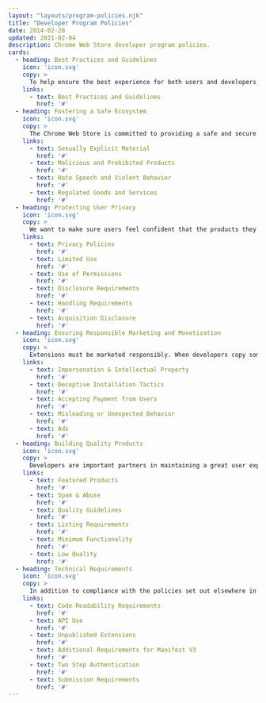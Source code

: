 ```yaml
---
layout: "layouts/program-policies.njk"
title: "Developer Program Policies"
date: 2014-02-28
updated: 2021-02-04
description: Chrome Web Store developer program policies.
cards:
  - heading: Best Practices and Guidelines
    icon: 'icon.svg'
    copy: >
      To help ensure the best experience for both users and developers, please review the below guidelines prior to submitting your extension to the Chrome Web Store. Following all of these guidelines doesn’t mean your extension will be automatically approved, but they will help you to avoid common mistakes that often delay the review process.
    links:
      - text: Best Practices and Guidelines
        href: '#'
  - heading: Fostering a Safe Ecosystem
    icon: 'icon.svg'
    copy: >
      The Chrome Web Store is committed to providing a safe and secure environment for users. Extensions which contain objectionable content or place users at risk are strictly prohibited.
    links:
      - text: Sexually Explicit Material
        href: '#'
      - text: Malicious and Prohibited Products
        href: '#'
      - text: Hate Speech and Violent Behavior
        href: '#'
      - text: Regulated Goods and Services
        href: '#'
  - heading: Protecting User Privacy
    icon: 'icon.svg'
    copy: >
      We want to make sure users feel confident that the products they find in the Chrome Web Store are safe, transparent, and prioritize user privacy. Integrating these considerations within your product's design is critical
    links:
      - text: Privacy Policies
        href: '#'
      - text: Limited Use
        href: '#'
      - text: Use of Permissions
        href: '#'
      - text: Disclosure Requirements
        href: '#'
      - text: Handling Requirements
        href: '#'
      - text: Acquisition Disclosure
        href: '#'
  - heading: Ensuring Responsible Marketing and Monetization
    icon: 'icon.svg'
    copy: >
      Extensions must be marketed responsibly. When developers copy someone else's work or deceive users, it hurts users and the developer community. Don't rely on misleading behavior or unfair use of other people's work.
    links:
      - text: Impersonation & Intellectual Property
        href: '#'
      - text: Deceptive Installation Tactics
        href: '#'
      - text: Accepting Payment from Users
        href: '#'
      - text: Misleading or Unexpected Behavior
        href: '#'
      - text: Ads
        href: '#'
  - heading: Building Quality Products
    icon: 'icon.svg'
    copy: >
      Developers are important partners in maintaining a great user experience in the Chrome Web Store. Your extensions should include features, content, and UI that provide unique value to the Chrome Web Store. At a minimum, extensions should provide users with a basic degree of functionality and a respectful user experience. We may reject extensions unless they provide a unique, high-quality experience. Spamming the store may lead to your removal as a developer from the Chrome web Store.
    links:
      - text: Featured Products
        href: '#'
      - text: Spam & Abuse
        href: '#'
      - text: Quality Guidelines
        href: '#'
      - text: Listing Requirements
        href: '#'
      - text: Minimum Functionality
        href: '#'
      - text: Low Quality
        href: '#'
  - heading: Technical Requirements
    icon: 'icon.svg'
    copy: >
      In addition to compliance with the policies set out elsewhere in the Developer Program Policies, extensions must follow certain technical guidelines to ensure a positive user experience.
    links:
      - text: Code Readability Requirements
        href: '#'
      - text: API Use
        href: '#'
      - text: Unpublished Extensions
        href: '#'
      - text: Additional Requirements for Manifest V3
        href: '#'
      - text: Two Step Authentication
        href: '#'
      - text: Submission Requirements
        href: '#'
---
```


<!-- <div class="aside aside--caution"><b>Important:</b> As of 06/12/2018, inline installation is deprecated. For more information, read our <a href="https://blog.chromium.org/2018/06/improving-extension-transparency-for.html">Chromium Blog post</a> and <a href="/extensions/inline_faq">Migration FAQ</a>.</div>

[Branding Guidelines][3] | [Rating Guidelines][4] | **Program Policies** | [User Data FAQ][5] |
[Developer Agreement][6]

The developer program policies listed below play an important role in maintaining a positive
experience for everyone using Chrome Web Store. These policies apply to the entire user experience
of your application/extension/theme, unless otherwise noted.

Please be aware that these policies pertain to your software, content, and digital materials created
for use in connection with Google Chrome and distributed via the Chrome Web Store, including
applications, extensions, and themes, as well as any ads bundled or made available through the
product. These policies have the same meaning as in the [Google Chrome Web Store Developer
Agreement][7]. There are additional quality guidelines that apply to [Chrome Apps][8] and [Chrome
Extensions][9]. Be sure to check back from time to time, as these policies may change.

## Content Policies {: #content_policies }

Our content policies apply to your Product's content, including any ads it shows to users and any
user-generated content it hosts or links to. Further, they apply to any content from your developer
account that is publicly displayed in Chrome Web Store, including your developer name and the
landing page of your listed developer website. Products that include content that may not be
suitable for all ages should be marked "Mature" on the Developer Dashboard.

Sexually Explicit Material:

: We don't allow content that contains nudity, graphic sex acts, sexually explicit material, or
  content that drives traffic to commercial pornography sites. We also don't allow content that
  promotes incest, bestiality, necrophilia, or non-consensual sexual acts. Google has a zero-tolerance
  policy against child pornography. If we become aware of content with child pornography, we will
  report it to the appropriate authorities and delete the Google Accounts of those involved with the
  distribution.
  Content which contains non-sexual nudity - such as artistic, educational, scientific, or cultural
  nudity - is generally allowed, but may impact the visibility of your Product.

Violent or Bullying Behavior:

: Depictions of gratuitous violence are not allowed. Products should not contain materials that
  threaten, harass, or bully other users. For example, Products should not contain:

  - Content which makes a specific threat of serious harm against an individual person or a defined
    group of people.
  - Content whose predominant purpose is to single out another person for abuse, malicious attack, or
    ridicule. Content that results in the unwanted sexualization of a person, including malicious
    claims about a person's sexual activities, sexual orientation, or gender identity.\* A series of
    posts/comments/photos that, taken together, clearly have the primary intention of harassment, even
    if each individual piece of content is not severe.

Hate Speech:

: We don't allow content advocating against or inciting hatred towards groups of people based on their
  race or ethnic origin, religion, disability, gender, age, veteran status, nationality, sexual
  orientation, gender, gender identity, or any other characteristic that is associated with systematic
  discrimination or marginalization.

  Additionally, the visibility of your Product may be impacted if it contains generally hateful
  content not covered by the above definition.

Violent Extremism:

: We remove content that recruits, fundraises, or promotes violence on behalf of extremist groups
  defined by the US State Department and other international organizations. Violent extremism is
  defined as the use of violence and intimidation in the pursuit of political aims or goals outside of
  societal norms.

Impersonation or Deceptive Behavior:

: Don't pretend to be someone else, and don't represent that your product is authorized by, endorsed
  by, or produced by another company or organization, if that is not the case. Developers should not
  divert users or provide links to any other site that mimics Chrome Web Store or passes itself off as
  Chrome Web Store. Your Product and its user experience also must not mimic functionality or warnings
  from a user's operating system or browser. Any changes to device settings must be made with the
  user's knowledge and consent and be easily reversible by the user.

  We do not allow products which deceive or mislead users, including in the content, title,
  description, or screenshots.

: Don't misrepresent the functionality of your product or include non-obvious functionality that
  doesn't serve the primary purpose of the product. Descriptions of your product must directly state
  the functionality so that users have a clear understanding of the product they are adding. For
  example, products should not contain:

  - Claimed functionalities which are not possible to implement (e.g. "Who has viewed your IG
    account")
  - Developer or product names which misrepresent their current status or performance on the Chrome
    Web Store (e.g. "Editor's Choice" or "Number One")

  If your product has a blank description field or is missing an icon or screenshots, it will be
  rejected. If any of your product's content, title, icon, description or screenshots contains false
  or misleading information, we may remove it.

Featured Products:

: The Chrome Web Store features products that align with our standards, values, and that we believe
  will produce valuable user experiences. Certain products that don't meet these standards, but which
  do not explicitly violate CWS policies - such as VPN extensions and Video Downloaders - may be
  restricted from feature in the Store, but will still be available to users. For example, the
  following products are currently not featured in the CWS Store:

  - Religious or political content
  - VPNs
  - Video Downloaders
  - Anti-Virus tools
  - Content deemed not family friendly
  - Bots
  - Cryptocurrency
  - Non-production builds
  - Prohibited products
  - Gambling content
  - Extensions whose developers have questionable reputations, such as historically misleading or
    malicious extensions.

Intellectual Property:

: Don't infringe on the intellectual property rights of others, including patent, trademark, trade
  secret, copyright, and other proprietary rights. We will respond to clear notices of alleged
  copyright infringement. For more information or to file a DMCA request, use [this tool][10].
  Additionally, the visibility of your Product may be impacted if we believe it potentially infringes
  on intellectual property rights.

Illegal Activities:

: Keep it legal. Don't engage in or promote unlawful activities in your product, such as rape, illegal
  sex work, or the sale of prescription drugs without a prescription.. We will remove content which
  promotes, glorifies, or encourages dangerous or illegal activity that may result in physical harm to
  those involved.

Gambling:

: We don't allow content or services that facilitate online gambling, including but not limited to
  online casinos, sports betting, lotteries, or games of skill that offer prizes of cash or other
  value.

Regulated Goods and Services

: We do not allow the facilitation of the sale of regulated Products or services. Regulated goods
  include pharmaceuticals, alcohol, tobacco, fireworks, weapons, gambling or health/medical devices.

Malicious Products:

: Don't transmit viruses, worms, defects, Trojan horses, malware, or any other products of a
  destructive nature. We don't allow content that harms or interferes with the operation of the
  networks, servers, or other infrastructure of Google or any third-parties. Spyware, malicious
  scripts, and phishing scams are also prohibited in the Chrome Web Store.

Code Readability Requirements:

: Developers must not obfuscate code or conceal functionality of their extension. This also applies to
  any external code or resource fetched by the extension package. Minification is allowed, including
  the following forms:

  - Removal of whitespace, newlines, code comments, and block delimiters
  - Shortening of variable and function names
  - Collapsing files together

Additional Requirements for Manifest V3:

: Extensions using Manifest V3 must meet additional requirements related to the
  extension's code. Specifically, the full functionality of an extension must be
  easily discernible from its submitted code. This means that the logic of how
  each extension operates should be self contained. The extension may reference
  and load data and other information sources that are external to the extension,
  but these external resources must not contain any logic.

  Some common violations include:

  * Including a &lt;script> tag that points to a resource that is not within the
    extension's package

  * Using JavaScript's
    [eval()](https://developer.mozilla.org/en-US/docs/Web/JavaScript/Reference/Global_Objects/eval)
    method or other mechanisms to execute a string fetched from a remote source

  * Building an interpreter to run complex commands fetched from a remote source,
    even if those commands are fetched as data

  Communicating with remote servers for certain purposes is still allowed.  For instance,

  * Syncing user account data with a remote server

  * Fetching a remote configuration file for A/B testing or determining enabled
    features, where all logic for the functionality is contained within the
    extension package

  * Fetching remote resources that are not used to evaluate logic, such as images

  * Performing server-side operations with data (such as for the purposes of
    encryption with a private key)

  If our reviewers are unable to determine the full functionality of your
  extension during the review process, we may reject your submission or remove it
  from the store.

Prohibited Products:

: We don't allow products or services that:

  - Facilitate unauthorized access to content on websites, such as circumventing paywalls or login
    restrictions
  - Encourage, facilitate, or enable the unauthorized access, download, or streaming of copyrighted
    content or media
  - Mine cryptocurrency

## Security Vulnerabilities {: #security }

If your product is associated with a security vulnerability that could be exploited to compromise
another application, service, browser, or system, we may remove your product from the Chrome Web
Store and take other measures to protect users. In such an event, you may be contacted about
remediation steps required to restore the product.

## Deceptive Installation Tactics {: #deceptive_installation_tactics }

Extensions must be marketed responsibly. Extensions that use or benefit from deceptive installation
tactics will be removed from the Chrome Web Store.

Deceptive installation tactics include:

- Unclear or inconspicuous disclosures on marketing collateral preceding the Chrome Web Store
  product listing.
- Misleading interactive elements as part of your distribution flow. This includes misleading
  call-to-action buttons or forms that imply an outcome other than the installation of an extension.
- Adjusting the Chrome Web Store product listing window with the effect of withholding or hiding
  extension metadata from the user.

For more information about this policy, please see the [Developer FAQ][11].

## Spam & Placement in the Store {: #spam }

Developers are important partners in maintaining a great user experience in the Chrome Web Store.

**Repetitive Content:** We don't allow any developer, related developer accounts, or their
affiliates to submit multiple extensions that provide duplicate experiences or functionality on the
Chrome Web Store. Extensions should provide value to users through the creation of unique content or
services.

**Keyword Spam:** We don't allow extensions with misleading, improperly formatted, non-descriptive,
irrelevant, excessive, or inappropriate metadata, including but not limited to the extension's
description, developer name, title, icon, screenshots, and promotional images. Developers must
provide a clear and well-written description. We also don't allow unattributed or anonymous user
testimonials in the product's description.

**User Ratings, Reviews, and Installs:** Developers must not attempt to manipulate the placement of
any extensions in the Chrome Web Store. This includes, but is not limited to, inflating product
ratings, reviews, or install counts by illegitimate means, such as fraudulent or incentivized
downloads, reviews and ratings.

**Functionality:** Do not post an extension with a single purpose of installing or launching another
app, theme, webpage, or extension. Extensions with broken functionality—such as dead sites or
non-functioning features—are not allowed.

**Notification Abuse:** We do not allow extensions that abuse, or are associated with abuse, of
notifications by sending spam, ads, promotions, phishing attempts, or unwanted messages that harm
the user's browsing experience.

**Message Spam:** We don't allow extensions that send messages on behalf of the user without giving
the user the ability to confirm the content and intended recipients.

In addition to these requirements, all extensions must comply with [Google's Webmaster Quality
Guidelines][12].

For additional information about the spam policy, see the [Spam FAQ][13].

For information about Product ranking, please see [these FAQs][14].

## User Data Privacy {: #userdata }

You must be transparent in how you handle user data (e.g., information provided by a user or
collected about a user or a user's use of the Product or Chrome Browser), including by disclosing
the collection, use, and sharing of the data. You must limit your use of the data to the practices
you disclosed. This policy establishes the Chrome Web Store's minimum user data privacy
requirements; you or your Product must comply with applicable laws.

Please see this [FAQ][15].

### Personal or Sensitive User Data {: #userdata_psud }

Posting a Privacy Policy & Secure Transmission

: If your Product handles personal or sensitive user data (including personally identifiable
  information, financial and payment information, health information, authentication information,
  website content and resources, form data, web browsing activity, user-provided content and personal
  communications), then your Product must:

  - Post a privacy policy, and
  - Handle the user data securely, including transmitting it via modern cryptography.

Privacy Policy Requirements

: The privacy policy must, together with any in-Product disclosures, comprehensively disclose how your
  Product collects, uses and shares user data, including the types of parties with whom it's shared.
  You must make the the policy accessible by providing a link:

  - In the designated field in the Chrome Web Store Developer Dashboard, and
  - In the Product's inline installation page (if applicable).

Prominent Disclosure Requirement

: If your Product handles personal or sensitive user data that is not closely related to functionality
  described prominently in the Product's Chrome Web Store page and user interface, then prior to the
  collection, it must:

  - Prominently disclose how the user data will be used, and
  - Obtain the user's affirmative consent for such use.

Other Requirements

: The following types of personal or sensitive user data are also subject to additional requirements:

  <table><tbody><tr><td><strong>Type of User Data</strong></td><td><strong>Requirement</strong></td></tr><tr><td>Financial or Payment Information</td><td>Don't publicly disclose financial or payment information</td></tr><tr><td>Authentication Information</td><td>Don't publicly disclose authentication information</td></tr><tr><td>Web Browsing Activity</td><td>Collection and use of web browsing activity is prohibited except to the extent required for a user-facing feature described prominently in the Product's Chrome Web Store page and in the Product's user interface.</td></tr></tbody></table>

  If your Product uses inline installation pages, then any reference to the Product's Chrome Web Store
  page also includes its inline installation pages.

### Limited Uses of User Data {: #limited_use }

Upon accessing personal and sensitive user data for a single purpose, your use of the user data
obtained must comply with the below requirements. The requirements apply to both the raw data
obtained and the data aggregated, anonymized, de-identified, or derived from the raw data. They also
apply to scraped content or otherwise automatically gathered user data.

1.  Limit your use of user data to providing or improving your single purpose
2.  Only transfer user data to third parties
    1.  If necessary to providing or improving your single purpose;
    2.  to comply with applicable laws;
    3.  to protect against malware, spam, phishing, or other fraud or abuse; or,
    4.  as part of a merger, acquisition or sale of assets of the developer after obtaining explicit
        prior consent from the user.
3.  Do not allow humans to read user data, unless:
    1.  the user's explicit consent to read specific data for example, helping a user re-access the
        product or a service after having lost their password) is obtained;
    2.  the data is aggregated and anonymized and used for internal operations in accordance with
        applicable privacy and other jurisdictional legal requirements;
    3.  it's necessary for security purposes (e.g., investigating abuse); or,
    4.  to comply with applicable laws.

**All other transfers, uses, or sale of user data is completely prohibited, including:**

1.  Transferring, using, or selling data for personalized advertisements.
2.  Transferring or selling user data to third parties like advertising platforms, data brokers, or
    other information resellers.
3.  Transferring, using, or selling user data to determine credit-worthiness or for lending
    purposes.

An affirmative statement that your use of the data complies with the Limited Use restrictions must
be disclosed on a website belonging to your extension; e.g., A link on a homepage to a dedicated
page or privacy policy noting: "The use of information received from Google APIs will adhere to the
[Chrome Web Store User Data Policy][16], including the [Limited Use][17] requirements."

### Use of Permissions {: #permissions }

Request access to the narrowest permissions necessary to implement your Product's features or
services. If more than one permission could be used to implement a feature, you must request those
with the least access to data or functionality.

Don't attempt to "future proof" your Product by requesting a permission that might benefit services
or features that have not yet been implemented.

## Ads in Products {: #ads }

Ads are considered part of your Product for purposes of content review and compliance with developer
terms, and therefore must comply with the above content policies. Ads which are inconsistent with
the [content rating][18] of your products or extension are also in violation of our developer terms.

Ads Context and Attribution:

: Ads must be presented in context or clearly state which product they are bundled with. Ads must also
  be easily removable by either adjusting the settings or uninstalling the product altogether. Ads may
  not simulate or impersonate system notifications or warnings.

Ad Walls:

: Forcing the user to click on ads or submit personal information for advertising purposes in order to
  fully use an app or extension provides a poor user experience and is prohibited.

Interfering with Third-party Ads and Websites:

: Ads associated with your product may not interfere with any ads on a third-party website or
  application. You may show ads alongside a third-party website only if all of the following criteria
  are met:

  - This behavior is clearly disclosed to the user.
  - There is clear attribution of the ads' source wherever those ads appear.
  - The ads do not interfere with any native ads or functionality of the website.
  - The ads do not mimic or impersonate the native ads or content on the third-party website, and the
    ads adhere to the content policy on [impersonation and deceptive behavior][19].

<div class="aside aside--note">Currently, AdSense may not be used to serve ads in Products, per <a href="https://support.google.com/adsense/bin/answer.py?hl=en&amp;answer=48182">AdSense policies</a>.</div>

## Extensions Quality Guidelines {: #extensions }

Single Purpose:

An extension must have a single purpose that is narrow and easy-to-understand. Do not create an
extension that requires users to accept bundles of unrelated functionality. If two pieces of
functionality are clearly separate, they should be put into two different extensions, and users
should have the ability to install and uninstall them separately.

Common violations include:

- Functionality that displays product ratings and reviews, but also injects ads into web pages.
- Toolbars that provide a broad array of functionality or entry points into services are better
  delivered as separate extensions, so that users can select the services they want.
- Email notifiers combined with a news aggregator.
- PDF converters which also aim to change a users default search engine.

Please see this [FAQ][21] for more information.

API Use:

Extensions must use existing Chrome APIs for their designated use case. Use of any other method, for
which an API exists, would be considered a violation. For example, overriding the Chrome New Tab
Page through any means other than the URL Overrides API is not permitted.

## Chrome Apps Quality Guidelines {: #chrome_apps }

To ensure a great user experience, Chrome Apps distributed through the Chrome Web Store must follow
the additional quality guidelines listed below. The guidelines in this section apply only to Chrome
Apps.

Packaged Apps should:

- Take advantage of the capabilities of the platform and not wrap around existing websites or simply
  launch a webpage without providing additional functionality.
- Detect an offline state and clearly message that state to the user.
- Recover automatically from loss of Internet connectivity, and should resume normal functioning
  when connectivity is restored without the user having to restart the app.

Packaged and Hosted apps should not:

- Require a local executable, other than the Chrome runtime, to run.
- Provide a webview of a website that is not owned or administered by you.
- Download or execute scripts dynamically outside a sandboxed environment such as a webview or a
  sandboxed iframe.
- Misuse notifications by sending spam, ads, promotions of any kind, phishing attempts, or unwanted
  messages in general.

## Accepting Payment from Users {: #accepting_payment }

If you collect sensitive personal information through your Product for sales, you must follow these
requirements:

- You must securely collect, store and transmit all credit card and other sensitive personal
  information in accordance with privacy and data security laws and payment card industry rules.
- You must avoid misleading users. For example, clearly and honestly describe the products or
  services that you are selling and conspicuously post your terms of sale (including any refund and
  return policies).
- If your Product requires the user to pay to obtain basic functionality, you must make that clear
  in the description that the user sees when choosing whether to install it.
- You must clearly identify that you, not Google, are the seller of the products or services.
- Regardless of the method of payment, you may not process payment transactions that are prohibited
  for Google Checkout under the [Google Checkout Seller Terms of Service][22]. This includes any
  illegal transaction or the sale or exchange of any illegal or prohibited goods or services,
  including the prohibited products set forth in the [Content Policies for Google Checkout][23].

## Policy Enforcement {: #policy_enforcement }

Serious or repeated violations of the Chrome Web Store Distribution Agreement or these Program
Policies will result in the suspension of your developer account, and possibly related developer
accounts. Additionally, you may be banned from using the Chrome Web Store. In extreme cases, this
may also result in the suspension of related Google services associated with your Google account.
Repeated infringement of intellectual property rights, including copyright, will also result in
account termination. For more information on Google's copyright policies, please use [this
tool][24].

In the event that your Product is removed from Chrome Web Store, you will receive an email
notification to that effect, with further instructions if applicable. Please verify that the
associated publisher account with your Product can receive emails from external parties and not get
flagged as Spam to ensure that you receive all communications in a timely manner.

[1]: https://blog.chromium.org/2018/06/improving-extension-transparency-for.html
[2]: /docs/extensions/mv2/inline_faq
[3]: /docs/webstore/branding
[4]: /docs/webstore/rating
[5]: /docs/webstore/user_data
[6]: /docs/webstore/terms
[7]: /docs/webstore/terms
[8]: #chrome_apps
[9]: #extensions
[10]: http://www.google.com/support/bin/static.py?page=ts.cs&ts=1114905
[11]: /docs/webstore/deceptive_installation_tactics
[12]: https://support.google.com/webmasters/answer/35769#3
[13]: /docs/webstore/spam-faq
[14]: /docs/webstore/faq#faq-gen-24
[15]: /docs/webstore/user_data
[16]: /docs/webstore/program_policies
[17]: /docs/webstore/program_policies#limited_use
[18]: /docs/webstore/rating
[19]: #impersonation
[20]: https://support.google.com/adsense/bin/answer.py?hl=en&answer=48182
[21]: /docs/extensions/mv2/single_purpose
[22]: http://checkout.google.com/termsOfService?type=Seller
[23]: http://checkout.google.com/seller/content_policies.html
[24]: http://www.google.com/support/bin/static.py?page=ts.cs&ts=1114905 -->
